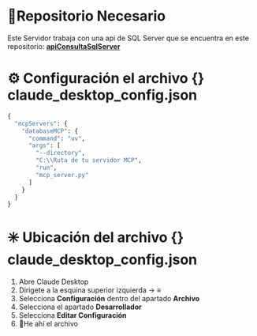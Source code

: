 
# 📗Repositorio Necesario
Este Servidor trabaja con una api de SQL Server que se encuentra en este repositorio: **[apiConsultaSqlServer](https://github.com/DonJosueSuarez/apiConsultaSqlServer.git)**

# ⚙️ Configuración el archivo {} claude_desktop_config.json
```python
{
  "mcpServers": {
    "databaseMCP": {
      "command": "uv",
      "args": [
        "--directory",
        "C:\\Ruta de tu servidor MCP",
        "run",
        "mcp_server.py"
      ]
    }
  }
}
```

# ✳️ Ubicación del archivo {} claude_desktop_config.json

1. Abre Claude Desktop
2. Dirigete a la esquina superior izquierda -> **≡**
3. Selecciona **Configuración** dentro del apartado **Archivo**
4. Selecciona el apartado **Desarrollador**
5. Selecciona **Editar Configuración**
6. 📗He ahí el archivo 
